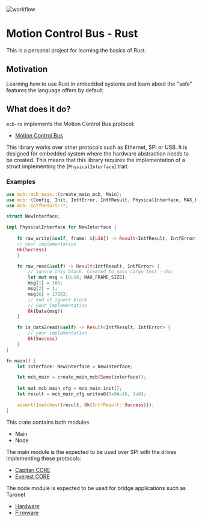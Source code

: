 
![workflow](https://github.com/javifercep/Mcb-for-rust/actions/workflows/rust.yml/badge.svg)

# Motion Control Bus - Rust

 This is a personal project for learning the basics of Rust.

 ## Motivation
 Learning how to use Rust in embedded systems and learn about the "safe" features the language offers by default.

 ## What does it do?

`mcb-rs` implements the Motion Control Bus protocol:
  * [Motion Control Bus](https://drives.novantamotion.com/eve-core/mcb-overview)

This library works over other protocols such as Ethernet,
SPI or USB. It is designed for embedded system where the
hardware abstraction needs to be created. This means that
this library requires the implementation of a struct implementing
the [`PhysicalInterface`] trait.

### Examples

```rust
use mcb::mcb_main::{create_main_mcb, Main};
use mcb::{Config, Init, IntfError, IntfResult, PhysicalInterface, MAX_FRAME_SIZE};
use mcb::IntfResult::*;

struct NewInterface;

impl PhysicalInterface for NewInterface {
    
    fn raw_write(&self, frame: &[u16]) -> Result<IntfResult, IntfError> {
    // your implementation
    Ok(Success)
    }

    fn raw_read(&self) -> Result<IntfResult, IntfError> {
        // ignore this block. Created to pass cargo test --doc
        let mut msg = [0u16; MAX_FRAME_SIZE];
        msg[1] = 166;
        msg[2] = 1;
        msg[6] = 17282;
        // end of ignore block
        // your implementation
        Ok(Data(msg))
    }

    fn is_data2read(&self) -> Result<IntfResult, IntfError> {
        // your implementation
        Ok(Success)
    }
}

fn main() {
    let interface: NewInterface = NewInterface;

    let mcb_main = create_main_mcb(Some(interface));
    
    let mut mcb_main_cfg = mcb_main.init();
    let result = mcb_main_cfg.writeu8(0x0Au16, 1u8);

    assert!(matches!(result, Ok(IntfResult::Success)));
}
```

This crate contains both modules
 * Main
 * Node

The main module is the expected to be used over SPI with the drives implementing these protocols:
 * [Capitan CORE](https://drives.novantamotion.com/cap-core/)
 * [Everest CORE](https://drives.novantamotion.com/eve-core/)

The node module is expected to be used for bridge applications such as Turonet
 * [Hardware](https://github.com/javifercep/Turonet)
 * [Firmware](https://github.com/javifercep/turonet-rs)
